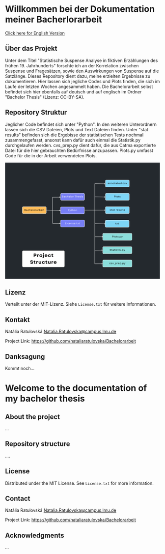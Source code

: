 # Willkommen bei der Dokumentation meiner Bacherlorarbeit

<p align="left"><a href="#readme-english">Click here for English Version</a></p>

## Über das Projekt
Unter dem Titel "Statistische Suspense Analyse in fiktiven Erzählungen des frühen 19. Jahrhunderts" forschte ich an der Korrelation zwischen Suspense und Fragesätzen, sowie den Auswirkungen von Suspense auf die Satzlänge.
Dieses Repository dient dazu, meine erzielten Ergebnisse zu dokumentieren. Hier lassen sich jegliche Codes und Plots finden, die sich im Laufe der letzten Wochen angesammelt haben.
Die Bachelorarbeit selbst befindet sich hier ebenfalls auf deutsch und auf englisch im Ordner "Bachelor Thesis" (Lizenz: CC-BY-SA). 


## Repository Struktur
Jeglicher Code befindet sich unter "Python". In den weiteren Unterordnern lassen sich die CSV Dateien, Plots und Text Dateien finden.
Unter "stat results" befinden sich die Ergebisse der statistischen Tests nochmal zusammengefasst, ansonst kann dafür auch einmal die Statistik.py durchgelaufen werden.
cvs_prep.py dient dafür, die aus Catma exportierte Datei für die hier gebrauchten Bedürfnisse anzupassen. Plots.py umfasst Code für die in der Arbeit verwendeten Plots.

![Dateistruktur](Python/Plots/flowchart%20project.png)

## Lizenz
Verteilt unter der MIT-Lizenz. Siehe `License.txt` für weitere Informationen.

## Kontakt
Natália Ratulovská
Natalia.Ratulovska@campus.lmu.de

Project Link: https://github.com/nataliaratulovska/Bachelorarbeit

## Danksagung
Kommt noch...

<a name="readme-english"></a>
# Welcome to the documentation of my bachelor thesis


## About the project
...

## Repository structure
....

## License
Distributed under the MIT License. See `License.txt` for more information.

## Contact
Natália Ratulovská
Natalia.Ratulovska@campus.lmu.de

Project Link: https://github.com/nataliaratulovska/Bachelorarbeit

## Acknowledgments
...